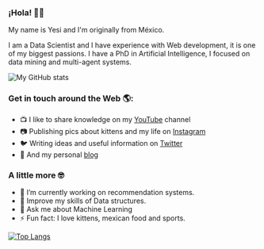 ### ¡Hola! 👋🏼

My name is Yesi and I'm originally from México.

I am a Data Scientist and I have experience with Web development, it is one of my biggest passions. 
I have a PhD in Artificial Intelligence, I focused on data mining and multi-agent systems.

![My GitHub stats](https://github-readme-stats.vercel.app/api?username=yesidays&show_icons=true&theme=dracula&count_private=true&layout=compact)

### Get in touch around the Web 🌎:

- 📺 I like to share knowledge on my [YouTube](https://www.youtube.com/user/silvercorp) channel 
- 📷 Publishing pics about kittens and my life on [Instagram](https://www.instagram.com/yesidaysb)
- 🐦 Writing ideas and useful information on [Twitter](https://www.twitter.com/silvercorp)
- 📝 And my personal [blog](https://www.yesidays.tech)

### A little more 🤓

- 🔭 I’m currently working on recommendation systems.
- 🌱 Improve my skills of Data structures.
- 💬 Ask me about Machine Learning
- ⚡ Fun fact: I love kittens, mexican food and sports.

[![Top Langs](https://github-readme-stats.vercel.app/api/top-langs/?username=yesidays&theme=dracula)](https://github.com/yesidays/github-readme-stats)


